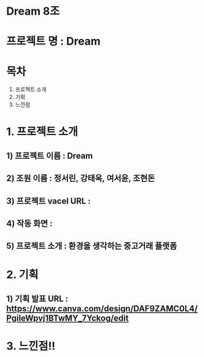 # Dream 8조

# 프로젝트 명 : Dream

# 목차

1. 프로젝트 소개
2. 기획
3. 느낀점

# 1. 프로젝트 소개

## 1) 프로젝트 이름 : Dream

## 2) 조원 이름 : 정서린, 강태욱, 여서윤, 조현돈

## 3) 프로젝트 vacel URL :

## 4) 작동 화면 :

## 5) 프로젝트 소개 : 환경을 생각하는 중고거래 플랫폼

# 2. 기획

## 1) 기획 발표 URL : https://www.canva.com/design/DAF9ZAMC0L4/PgiIeWpvj1BTwMY_7Yckog/edit

# 3. 느낀점!!
